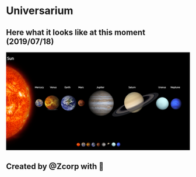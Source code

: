 # Universarium

## Here what it looks like at this moment (2019/07/18)
![alt Landing Page Universarium](https://github.com/ZeitounCorp/Universarium/blob/master/Assets/landingPageUniversarium.png?raw=true)

## Created by @Zcorp with 🖤 
